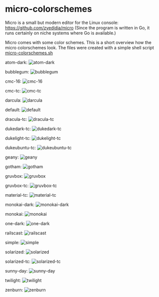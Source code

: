 # micro-colorschemes

Micro is a small but modern editor for the Linux console: https://github.com/zyedidia/micro
(Since the program is written in Go, it runs certainly on niche systems where Go is available.)

Micro comes with some color schemes. This is a short overview how the micro colorschemes look. The files were created with a simple shell script [micro-colorschemes.sh](micro-colorschemes.sh)

atom-dark: 
![atom-dark](pictures/micro-atom-dark.png)

bubblegum:
![bubblegum](pictures/micro-bubblegum.png)

cmc-16:
![cmc-16](pictures/micro-cmc-16.png)

cmc-tc:
![cmc-tc](pictures/micro-cmc-tc.png)

darcula:
![darcula](pictures/micro-darcula.png)

default:
![default](pictures/micro-default.png)

dracula-tc:
![dracula-tc](pictures/micro-dracula-tc.png)

dukedark-tc:
![dukedark-tc](pictures/micro-dukedark-tc.png)

dukelight-tc:
![dukelight-tc](pictures/micro-dukelight-tc.png)

dukeubuntu-tc:
![dukeubuntu-tc](pictures/micro-dukeubuntu-tc.png)

geany:
![geany](pictures/micro-geany.png)

gotham:
![gotham](pictures/micro-gotham.png)

gruvbox:
![gruvbox](pictures/micro-gruvbox.png)

gruvbox-tc:
![gruvbox-tc](pictures/micro-gruvbox-tc.png)

material-tc:
![material-tc](pictures/micro-material-tc.png)

monokai-dark:
![monokai-dark](pictures/micro-monokai-dark.png)

monokai:
![monokai](pictures/micro-monokai.png)

one-dark:
![one-dark](pictures/micro-one-dark.png)

railscast:
![railscast](pictures/micro-railscast.png)

simple:
![simple](pictures/micro-simple.png)

solarized:
![solarized](pictures/micro-solarized.png)

solarized-tc:
![solarized-tc](pictures/micro-solarized-tc.png)

sunny-day:
![sunny-day](pictures/micro-sunny-day.png)

twilight:
![twilight](pictures/micro-twilight.png)

zenburn:
![zenburn](pictures/micro-zenburn.png)
